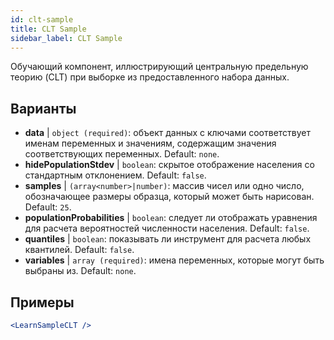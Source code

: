 ```yaml
---
id: clt-sample
title: CLT Sample
sidebar_label: CLT Sample
---
```


Обучающий компонент, иллюстрирующий центральную предельную теорию (CLT) при выборке из предоставленного набора данных.

## Варианты

* __data__ | `object (required)`: объект данных с ключами соответствует именам переменных и значениям, содержащим значения соответствующих переменных. Default: `none`.
* __hidePopulationStdev__ | `boolean`: скрытое отображение населения со стандартным отклонением. Default: `false`.
* __samples__ | `(array<number>|number)`: массив чисел или одно число, обозначающее размеры образца, который может быть нарисован. Default: `25`.
* __populationProbabilities__ | `boolean`: следует ли отображать уравнения для расчета вероятностей численности населения. Default: `false`.
* __quantiles__ | `boolean`: показывать ли инструмент для расчета любых квантилей. Default: `false`.
* __variables__ | `array (required)`: имена переменных, которые могут быть выбраны из. Default: `none`.


## Примеры

```jsx live
<LearnSampleCLT />
```

